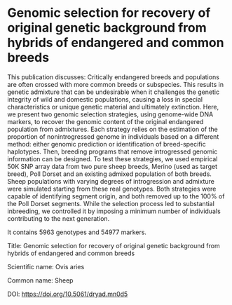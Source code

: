 # Genomic selection for recovery of original genetic background from hybrids of endangered and common breeds

This publication discusses: Critically endangered breeds and populations are often crossed with more common breeds or subspecies. This results in genetic admixture that can be undesirable when it challenges the genetic integrity of wild and domestic populations, causing a loss in special characteristics or unique genetic material and ultimately extinction. Here, we present two genomic selection strategies, using genome-wide DNA markers, to recover the genomic content of the original endangered population from admixtures. Each strategy relies on the estimation of the proportion of nonintrogressed genome in individuals based on a different method: either genomic prediction or identification of breed-specific haplotypes. Then, breeding programs that remove introgressed genomic information can be designed. To test these strategies, we used empirical 50K SNP array data from two pure sheep breeds, Merino (used as target breed), Poll Dorset and an existing admixed population of both breeds. Sheep populations with varying degrees of introgression and admixture were simulated starting from these real genotypes. Both strategies were capable of identifying segment origin, and both removed up to the 100% of the Poll Dorset segments. While the selection process led to substantial inbreeding, we controlled it by imposing a minimum number of individuals contributing to the next generation.

It contains 5963 genotypes and 54977 markers.

Title: Genomic selection for recovery of original genetic background from hybrids of endangered and common breeds

Scientific name: Ovis aries

Common name: Sheep

DOI: https://doi.org/10.5061/dryad.mn0d5


